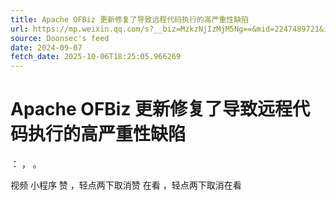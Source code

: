 ```yaml
---
title: Apache OFBiz 更新修复了导致远程代码执行的高严重性缺陷
url: https://mp.weixin.qq.com/s?__biz=MzkzNjIzMjM5Ng==&mid=2247489721&idx=1&sn=aac489fdf71eec0dac0723c03ffdeb9f
source: Doonsec's feed
date: 2024-09-07
fetch_date: 2025-10-06T18:25:05.966269
---
```


# Apache OFBiz 更新修复了导致远程代码执行的高严重性缺陷

：
，
。

视频
小程序
赞
，轻点两下取消赞
在看
，轻点两下取消在看